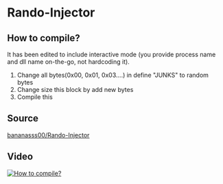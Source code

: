 # Rando-Injector

## How to compile?
It has been edited to include interactive mode (you provide process name and dll name on-the-go, not hardcoding it).  
  
1) Change all bytes(0x00, 0x01, 0x03....) in define "JUNKS" to random bytes
2) Change size this block by add new bytes
3) Compile this 

## Source
[bananasss00/Rando-Injector](https://github.com/bananasss00/Rando-Injector)

## Video
[![How to compile?](https://img.youtube.com/vi/bA3CcQ4p1QQ/0.jpg)](https://www.youtube.com/watch?v=bA3CcQ4p1QQ)
